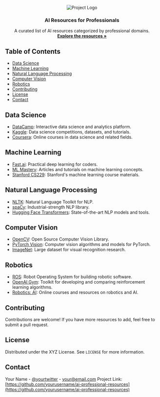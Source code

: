 <!-- Project Title -->
<p align="center">
  <img src="project_logo.png" alt="Project Logo">
  <h3 align="center">AI Resources for Professionals</h3>
  <p align="center">
    A curated list of AI resources categorized by professional domains.
    <br>
    <a href="https://github.com/yourusername/ai-professional-resources"><strong>Explore the resources »</strong></a>
  </p>
</p>

<!-- Table of Contents -->
## Table of Contents
- [Data Science](#data-science)
- [Machine Learning](#machine-learning)
- [Natural Language Processing](#natural-language-processing)
- [Computer Vision](#computer-vision)
- [Robotics](#robotics)
- [Contributing](#contributing)
- [License](#license)
- [Contact](#contact)

<!-- Data Science -->
## Data Science
- [DataCamp](https://www.datacamp.com/): Interactive data science and analytics platform.
- [Kaggle](https://www.kaggle.com/): Data science competitions, datasets, and tutorials.
- [Coursera](https://www.coursera.org/): Online courses in data science and related fields.

<!-- Machine Learning -->
## Machine Learning
- [Fast.ai](https://www.fast.ai/): Practical deep learning for coders.
- [ML Mastery](https://machinelearningmastery.com/): Articles and tutorials on machine learning concepts.
- [Stanford CS229](http://cs229.stanford.edu/): Stanford's machine learning course materials.

<!-- Natural Language Processing -->
## Natural Language Processing
- [NLTK](https://www.nltk.org/): Natural Language Toolkit for NLP.
- [spaCy](https://spacy.io/): Industrial-strength NLP library.
- [Hugging Face Transformers](https://huggingface.co/transformers/): State-of-the-art NLP models and tools.

<!-- Computer Vision -->
## Computer Vision
- [OpenCV](https://opencv.org/): Open Source Computer Vision Library.
- [PyTorch Vision](https://pytorch.org/vision/): Computer vision algorithms and models for PyTorch.
- [ImageNet](http://www.image-net.org/): Large dataset for visual recognition research.

<!-- Robotics -->
## Robotics
- [ROS](https://www.ros.org/): Robot Operating System for building robotic software.
- [OpenAI Gym](https://gym.openai.com/): Toolkit for developing and comparing reinforcement learning algorithms.
- [Robotics: AI](https://roboticsai.github.io/): Online courses and resources on robotics and AI.

<!-- Contributing -->
## Contributing
Contributions are welcome! If you have more resources to add, feel free to submit a pull request.

<!-- License -->
## License
Distributed under the XYZ License. See `LICENSE` for more information.

<!-- Contact -->
## Contact
Your Name - [@yourtwitter](https://twitter.com/yourtwitter) - your@email.com
Project Link: [https://github.com/yourusername/ai-professional-resources](https://github.com/yourusername/ai-professional-resources)
